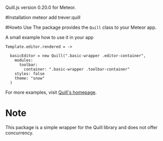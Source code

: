 Quill.js version 0.20.0 for Meteor.

#Installation
    meteor add trever:quill

#Howto Use
The package provides the ```Quill``` class to your Meteor app.

A small example how to use it in your app

```
Template.editor.rendered = ->

  basicEditor = new Quill(".basic-wrapper .editor-container",
    modules:
      toolbar:
        container: ".basic-wrapper .toolbar-container"
    styles: false
    theme: "snow"
  )
```
For more examples, visit [Quill's homepage](quilljs.com).

# Note
This package is a simple wrapper for the Quill library and does not offer concurrency.
